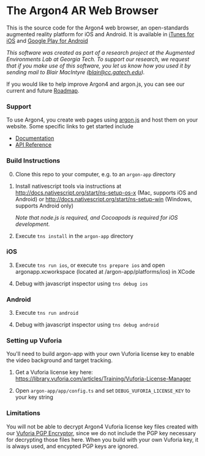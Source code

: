 
# The Argon4 AR Web Browser

This is the source code for the Argon4 web browser, an open-standards augmented reality platform for iOS and Android. It is available in [iTunes for iOS](https://itunes.apple.com/us/app/argon4/id1089308600?ls=1&mt=8) and [Google Play for Android](https://play.google.com/store/apps/details?id=edu.gatech.argon4)

*This software was created as part of a research project at the 
Augmented Environments Lab at Georgia Tech.  To support our research, 
we request that if you make use of this software, you let us know 
how you used it by sending mail to Blair MacIntyre (blair@cc.gatech.edu).*

If you would like to help improve Argon4 and argon.js, you can see our current and future [Roadmap](https://trello.com/b/gBsEa8eg/argon-public-roadmap).

### Support

To use Argon4, you create web pages using [argon.js](https://argonjs.io) and host them on your website.  Some specific links to get started include

* [Documentation](https://docs.argonjs.io/)
* [API Reference](https://api.argonjs.io/)

### Build Instructions

0. Clone this repo to your computer, e.g. to an `argon-app` directory

1. Install nativescript tools via instructions at 
http://docs.nativescript.org/start/ns-setup-os-x (Mac, supports iOS and Android)
or
http://docs.nativescript.org/start/ns-setup-win (Windows, supports Android only)

   *Note that node.js is required, and Cocoapods is required for iOS development.*

2. Execute `tns install` in the `argon-app` directory

### iOS

3. Execute `tns run ios`, or execute `tns prepare ios` and open argonapp.xcworkspace (located at /argon-app/platforms/ios) in XCode

4. Debug with javascript inspector using `tns debug ios`

### Android

3. Execute `tns run android`

4. Debug with javascript inspector using `tns debug android`

### Setting up Vuforia

You'll need to build argon-app with your own Vuforia license key to enable the video background and target tracking.  

1) Get a Vuforia license key here: https://library.vuforia.com/articles/Training/Vuforia-License-Manager

2) Open `argon-app/app/config.ts` and set `DEBUG_VUFORIA_LICENSE_KEY` to your key string

### Limitations

You will not be able to decrypt Argon4 Vuforia license key files created with our [Vuforia PGP Encryptor](https://docs.argonjs.io/start/vuforia-pgp-encryptor/), since we do not include the PGP key necessary for decrypting those files here.  When you build with your own Vuforia key, it is always used, and encypted PGP keys are ignored.
